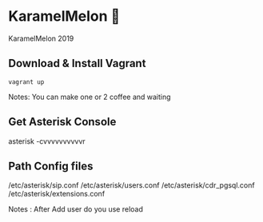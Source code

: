 # KaramelMelon :melon:

KaramelMelon 2019

## Download & Install Vagrant

    vagrant up

Notes: You can make one or 2 coffee and waiting


## Get Asterisk Console

  asterisk -cvvvvvvvvvvr

## Path Config files

/etc/asterisk/sip.conf
/etc/asterisk/users.conf
/etc/asterisk/cdr_pgsql.conf
/etc/asterisk/extensions.conf

Notes : After Add user do you use
reload
